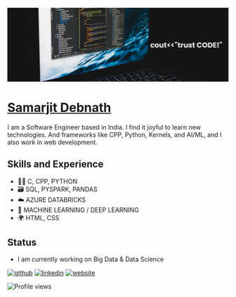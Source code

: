 ![Software Development](https://github.com/SamarjitDebnath/SamarjitDebnath/blob/main/banner.png)

# [Samarjit Debnath](https://samarjitdebnath.github.io/)
I am a Software Engineer based in India. I find it joyful to learn new technologies. And frameworks like CPP, Python, Kernels, and AI/ML, and I also work in web development.

## Skills and Experience  
* 🧑‍💻 C, CPP, PYTHON
* 🗃️ SQL, PYSPARK, PANDAS
* ☁️ AZURE DATABRICKS
* 🤖 MACHINE LEARNING / DEEP LEARNING
* 🌍 HTML, CSS

## Status
- I am currently working on Big Data & Data Science 

[<img src='https://cdn.jsdelivr.net/npm/simple-icons@3.0.1/icons/github.svg' alt='github' height='30'>](https://github.com/SamarjitDebnath)  [<img src='https://cdn.jsdelivr.net/npm/simple-icons@3.0.1/icons/linkedin.svg' alt='linkedin' height='30'>](https://www.linkedin.com/in/samarjit-debnath/)  [<img src='https://cdn.jsdelivr.net/npm/simple-icons@3.0.1/icons/icloud.svg' alt='website' height='30'>](https://samarjitdebnath.github.io/Digital_Portfolio/)  

![Profile views](https://gpvc.arturio.dev/SamarjitDebnath)  

